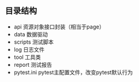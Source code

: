 ## 目录结构
- api 资源对象接口封装（相当于page）
- data 数据驱动
- scripts 测试脚本
- log 日志文件
- tool 工具类
- report 测试报告
- pytest.ini pytest主配置文件，改变pytest默认行为
